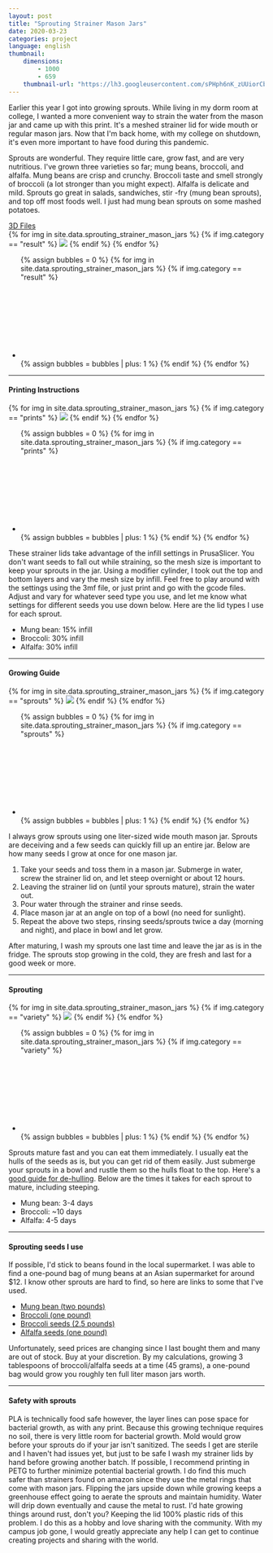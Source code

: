 ```yaml
---
layout: post
title: "Sprouting Strainer Mason Jars"
date: 2020-03-23
categories: project
language: english
thumbnail: 
    dimensions: 
        - 1000
        - 659
    thumbnail-url: "https://lh3.googleusercontent.com/sPHph6nK_zUUiorCb_YKw-MUNlhZovEAjDKxmT-au1tbXbs7_pBjWylsBz13jB0QmvT72xmOKrrJdDCWY4TS_Bxjwv1MRLEeUzlWsGZkyf8pvjEBzfdkj-YoYsnHV7axeFn43XK0JP4=w1920-h1080"
---
```


<main>
    <p>
        Earlier this year I got into growing sprouts. While living in my dorm room at college, I wanted a more convenient way to strain the water from the mason jar and came up with this print. It's a meshed strainer lid for wide mouth or regular mason jars. Now that I'm back home, with my college on shutdown, it's even more important to have food during this pandemic.  
    </p>
    <p>
        Sprouts are wonderful. They require little care, grow fast, and are very nutritious. I've grown three varieties so far; mung beans, broccoli, and alfalfa. Mung beans are crisp and crunchy. Broccoli taste and smell strongly of broccoli (a lot stronger than you might expect). Alfalfa is delicate and mild. Sprouts go great in salads, sandwiches, stir -fry (mung bean sprouts), and top off most foods well. I just had mung bean sprouts on some mashed potatoes. 
    </p>
    <a href="https://www.prusaprinters.org/prints/26325-sprout-growing-mason-jar-strainer" target="_blank">3D Files</a>
    <div>
        <div id="result" class="slide-gallery">
        {% for img in site.data.sprouting_strainer_mason_jars %}
            {% if img.category == "result" %}
                <img class="slides" src="{{img.img-url}}">
            {% endif %}
        {% endfor %}
        <ul class="controls">
            {% assign bubbles = 0 %}
                {% for img in site.data.sprouting_strainer_mason_jars %}
                    {% if img.category == "result" %}
                        <li class="slide-bubble highlight show" onclick="currentSlide({{bubbles}}, '#result')" onmouseover="currentSlide({{bubbles}}, '#result')">
                            <svg><circle/></svg> 
                        </li>
                        {% assign bubbles = bubbles | plus: 1 %}
                    {% endif %}
                {% endfor %}
        </ul>
    </div>
    <hr>
    <h4>Printing Instructions</h4>
    <div>
        <div id="prints" class="slide-gallery">
        {% for img in site.data.sprouting_strainer_mason_jars %}
            {% if img.category == "prints" %}
                <img class="slides" src="{{img.img-url}}">
            {% endif %}
        {% endfor %}
        <ul class="controls">
            {% assign bubbles = 0 %}
                {% for img in site.data.sprouting_strainer_mason_jars %}
                    {% if img.category == "prints" %}
                        <li class="slide-bubble highlight hide" onclick="currentSlide({{bubbles}}, '#prints')" onmouseover="currentSlide({{bubbles}}, '#prints')">
                            <svg><circle/></svg> 
                        </li>
                        {% assign bubbles = bubbles | plus: 1 %}
                    {% endif %}
                {% endfor %}
        </ul>
    </div>
    <p>
        These strainer lids take advantage of the infill settings in PrusaSlicer. You don't want seeds to fall out while straining, so the mesh size is important to keep your sprouts in the jar. Using a modifier cylinder, I took out the top and bottom layers and vary the mesh size by infill. Feel free to play around with the settings using the 3mf file, or just print and go with the gcode files. Adjust and vary for whatever seed type you use, and let me know what settings for different seeds you use down below. Here are the lid types I use for each sprout.
    </p>
    <ul>
        <li>
            Mung bean: 15% infill
        </li>
        <li>
            Broccoli: 30% infill
        </li>
        <li>
            Alfalfa: 30% infill
        </li>
    </ul>
    <hr>
    <h4>Growing Guide</h4>
    <div>
        <div id="sprouts" class="slide-gallery">
        {% for img in site.data.sprouting_strainer_mason_jars %}
            {% if img.category == "sprouts" %}
                <img class="slides" src="{{img.img-url}}">
            {% endif %}
        {% endfor %}
        <ul class="controls">
            {% assign bubbles = 0 %}
                {% for img in site.data.sprouting_strainer_mason_jars %}
                    {% if img.category == "sprouts" %}
                        <li class="slide-bubble highlight show" onclick="currentSlide({{bubbles}}, '#sprouts')" onmouseover="currentSlide({{bubbles}}, '#sprouts')">
                            <svg><circle/></svg> 
                        </li>
                        {% assign bubbles = bubbles | plus: 1 %}
                    {% endif %}
                {% endfor %}
        </ul>
    </div>
    <p>
        I always grow sprouts using one liter-sized wide mouth mason jar. Sprouts are deceiving and a few seeds can quickly fill up an entire jar. Below are how many seeds I grow at once for one mason jar.
    </p>
    <ol>
        <li>
            Take your seeds and toss them in a mason jar. Submerge in water, screw the strainer lid on, and let steep overnight or about 12 hours.
        </li>
        <li>
            Leaving the strainer lid on (until your sprouts mature), strain the water out.
        </li>
        <li>
            Pour water through the strainer and rinse seeds.
        </li>
        <li>
            Place mason jar at an angle on top of a bowl (no need for sunlight).
        </li>
        <li>
            Repeat the above two steps, rinsing seeds/sprouts twice a day (morning and night), and place in bowl and let grow.
        </li>
    </ol>
    <p>
        After maturing, I wash my sprouts one last time and leave the jar as is in the fridge. The sprouts stop growing in the cold, they are fresh and last for a good week or more.
    </p>
    <hr>
    <h4>Sprouting</h4>
    <div>
        <div id="variety" class="slide-gallery">
        {% for img in site.data.sprouting_strainer_mason_jars %}
            {% if img.category == "variety" %}
                <img class="slides" src="{{img.img-url}}">
            {% endif %}
        {% endfor %}
        <ul class="controls">
            {% assign bubbles = 0 %}
                {% for img in site.data.sprouting_strainer_mason_jars %}
                    {% if img.category == "variety" %}
                        <li class="slide-bubble highlight hide" onclick="currentSlide({{bubbles}}, '#variety')" onmouseover="currentSlide({{bubbles}}, '#variety')">
                            <svg><circle/></svg> 
                        </li>
                        {% assign bubbles = bubbles | plus: 1 %}
                    {% endif %}
                {% endfor %}
        </ul>
    </div>
    <p>
        Sprouts mature fast and you can eat them immediately. I usually eat the hulls of the seeds as is, but you can get rid of them easily. Just submerge your sprouts in a bowl and rustle them so the hulls float to the top. Here's a <a href="https://sproutpeople.org/growing-sprouts/sprouting-basics/de-hulling/" target="_blank">good guide for de-hulling</a>. Below are the times it takes for each sprout to mature, including steeping.
    </p>
    <ul>
        <li>
            Mung bean: 3-4 days
        </li>
        <li>
            Broccoli: ~10 days
        </li>
        <li>
            Alfalfa: 4-5 days
        </li>
    </ul>
    <hr>
    <h4>Sprouting seeds I use</h4>
    <p>
        If possible, I'd stick to beans found in the local supermarket. I was able to find a one-pound bag of mung beans at an Asian supermarket for around $12. I know other sprouts are hard to find, so here are links to some that I've used.
    </p>
    <ul>
        <li>
            <a href="https://amzn.to/2Wy15nJ" target="_blank">Mung bean (two pounds)</a>
        </li>
        <li>
            <a href="https://amzn.to/3dkd5PD" target="_blank">Broccoli (one pound)</a>
        </li>
        <li>
            <a href="https://amzn.to/2xhYFyM" target="_blank">Broccoli seeds (2.5 pounds)</a>
        </li>
        <li>
            <a href="https://amzn.to/2vC73su" target="_blank">Alfalfa seeds (one pound)</a>
        </li>
    </ul>
    <p>
        Unfortunately, seed prices are changing since I last bought them and many are out of stock. Buy at your discretion. By my calculations, growing 3 tablespoons of broccoli/alfalfa seeds at a time (45 grams), a one-pound bag would grow you roughly ten full liter mason jars worth.
    </p>
    <hr>
    <h4>Safety with sprouts</h4>
    <p>
        PLA is technically food safe however, the layer lines can pose space for bacterial growth, as with any print. Because this growing technique requires no soil, there is very little room for bacterial growth. Mold would grow before your sprouts do if your jar isn't sanitized. The seeds I get are sterile and I haven't had issues yet, but just to be safe I wash my strainer lids by hand before growing another batch. If possible, I recommend printing in PETG to further minimize potential bacterial growth.   I do find this much safer than strainers found on amazon since they use the metal rings that come with mason jars. Flipping the jars upside down while growing keeps a greenhouse effect going to aerate the sprouts and maintain humidity. Water will drip down eventually and cause the metal to rust. I'd hate growing things around rust, don't you? Keeping the lid 100% plastic rids of this problem.  I do this as a hobby and love sharing with the community. With my campus job gone, I would greatly appreciate any help I can get to continue creating projects and sharing with the world.
    </p>